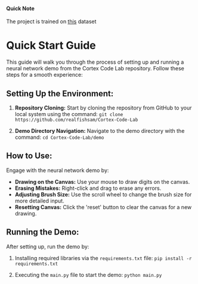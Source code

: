 #### Quick Note
The project is trained on [this](https://www.kaggle.com/datasets/scolianni/mnistasjpg) dataset

# Quick Start Guide

This guide will walk you through the process of setting up and running a neural network demo from the Cortex Code Lab repository. Follow these steps for a smooth experience:

## Setting Up the Environment:

1. **Repository Cloning:** Start by cloning the repository from GitHub to your local system using the command:
```git clone https://github.com/realfishsam/Cortex-Code-Lab```

2. **Demo Directory Navigation:** Navigate to the demo directory with the command:
```cd Cortex-Code-Lab/demo```


## How to Use:

Engage with the neural network demo by:

- **Drawing on the Canvas:** Use your mouse to draw digits on the canvas.
- **Erasing Mistakes:** Right-click and drag to erase any errors.
- **Adjusting Brush Size:** Use the scroll wheel to change the brush size for more detailed input.
- **Resetting Canvas:** Click the 'reset' button to clear the canvas for a new drawing.

## Running the Demo:

After setting up, run the demo by:

1. Installing required libraries via the `requirements.txt` file:
```pip install -r requirements.txt```

2. Executing the `main.py` file to start the demo:
```python main.py```
